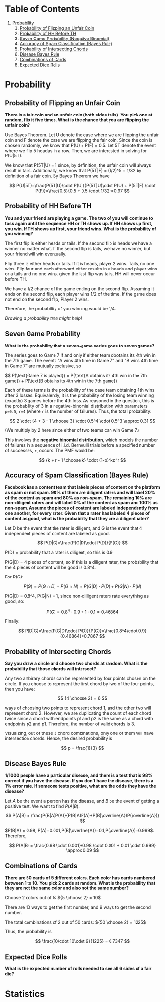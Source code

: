 # Table of Contents

1. [Probability](#Probability)
    1. [Probability of Flipping an Unfair Coin](#probability-of-flipping-an-unfair-coin)
    2. [Probability of HH Before TH](#probability-of-hh-before-th)
    3. [Seven Game Probability (Negative Binomial)](#seven-game-probability)
    4. [Accuracy of Spam Classification (Bayes Rule)](#accuracy-of-spam-classification-bayes-rule)
    5. [Probability of Intersecting Chords](#probability-of-intersecting-chords)
    6. [Disease Bayes Rule](#disease-bayes-rule)
    7. [Combinations of Cards](#combinations-of-cards)
    8. [Expected Dice Rolls](#expected-dice-rolls)

# Probability

## Probability of Flipping an Unfair Coin
**There is a fair coin and an unfair coin (both sides tails). You pick one at random, flip it five times. What is the chance that you are flipping the unfair coin?**

Use Bayes Theorem. Let U denote the case where we are flipping the unfair coin and F denote the case we are flipping the fair coin. Since the coin is chosen randomly, we know that P(U) = P(F) = 0.5. Let 5T denote the event where we flip 5 headas in a row. Then, we are interested in solving for P(U|5T).

We know that P(5T|U) = 1 since, by definition, the unfair coin will always result in tails. Additionally, we know that P(5T|F) = (1/2)^5 = 1/32 by definition of a fair coin. By Bayes Theorem we have,

$$
P(U|5T)=\frac{P(5T|U)\cdot P(U)}{P(5T|U)\cdot P(U) + P(5T|F) \cdot P(F)}=\frac{0.5}{0.5 + 0.5 \cdot 1/32}=0.97
$$

## Probability of HH Before TH
**You and your friend are playing a game. The two of you will continue to toss again until the sequence HH or TH shows up. If HH shows up first, you win. If TH shows up first, your friend wins. What is the probability of you winning?**

The first flip is either heads or tails. If the second flip is heads we have a winner no matter what. If the second flip is tails, we have no winner, but your friend will win eventually.

Flip three is either heads or tails. If it is heads, player 2 wins. Tails, no one wins. Flip four and each afterward either results in a heads and player wins or a tails and no one wins. given the last flip was tails, HH will never occur before TH.

We have a 1/2 chance of the game ending on the second flip. Assuming it ends on the second flip, each player wins 1/2 of the time. If the game does not end on the second flip, Player 2 wins.

Therefore, the probability of you winning would be 1/4.

*Drawing a probability tree might help!*

## Seven Game Probability
**What is the probability that a seven-game series goes to seven games?**

The series goes to Game 7 if and only if either team obotains its 4th win in the 7th game. The events "A wins 4th time in Game 7" and "B wins 4th time in Game 7" are mutually exclusive, so

$$
P(\text{Game 7 is played}) = P(\text{A obtains its 4th win in the 7th game}) + P(\text{B obtains its 4th win in the 7th game})

Each of these terms is the probability of the case team obtaining 4th wins after 3 losses. Equivalently, it is the probability of the losing team winning (exactly) 3 games before the 4th loss. As reasoned in the question, this is the probability of 3 in a negative-binomial distribution with parameters `p=0.5`, `r=4` (where `r` is the number of failures). Thus, the total probability:

$$
2 \cdot {4 + 3 - 1 \choose 3} \cdot 0.5^4 \cdot 0.5^3 \approx 0.31
$$

(We multiply by 2 here since either of two teams can win Game 7.)

This involves the **negative binomial distribution**, which models the number of failures in a sequence of i.i.d. Bernoulli trials before a specified number of successes, `r`, occurs. The PMF would be:

$$
{k + r - 1 \choose k} \cdot (1-p)^kp^r
$$

## Accuracy of Spam Classification (Bayes Rule)

**Facebook has a content team that labels pieces of content on the platform as spam or not spam. 90% of them are diligent raters and will label 20% of the content as spam and 80% as non-spam. The remaining 10% are non-diligent raters and will label 0% of the content as spam and 100% as non-spam. Assume the pieces of content are labeled independently from one another, for every rater. Given that a rater has labeled 4 pieces of content as good, what is the probability that they are a diligent rater?**

Let D be the event that the rater is diligent, and G is the event that 4 independent pieces of content are labeled as good.

$$
P(D|G)=\frac{P(G|D)\cdot P(D)}{P(G)}
$$

P(D) = probability that a rater is diligent, so this is 0.9

P(G|D) = 4 pieces of content, so if this is a diligent rater, the probability that the 4 pieces of content will be good is 0.8^4.

For P(G):

$$
P(G)=P(G \cap D) + P(G \cap N)=P(G|D)\cdot P(D) + P(G|N) \cdot P(N)
$$

P(G|D) = 0.8^4, P(G|N) = 1, since non-dilligent raters rate everything as good, so:

$$
P(G)=0.8^4\cdot 0.9 + 1 \cdot 0.1 = 0.46864
$$

Finally:

$$
P(D|G)=\frac{P(G|D)\cdot P(D)}{P(G)}=\frac{0.8^4\cdot 0.9}{0.46864}=0.7867
$$

## Probability of Intersecting Chords
**Say you draw a circle and choose two chords at random. What is the probability that those chords will intersect?**

Any two artbirary chords can be represented by four points chosen on the circle. If you choose to represent the first chord by two of the four points, then you have:

$$
{4 \choose 2} = 6
$$

ways of choosing two points to represent chord 1, and the other two will represent chord 2. However, we are duplicating the count of each chord twice since a chord with endpoints p1 and p2 is the same as a chord with endpoints p2 and p1. Therefore, the number of valid chords is 3.

Visuaizing, out of these 3 chord combinations, only one of them will have intersection chords. Hence, the desired probability is

$$
p = \frac{1}{3}
$$

## Disease Bayes Rule
**1/1000 people have a particular disease, and there is a test that is 98% correct if you have the disease. If you don’t have the disease, there is a 1% error rate. If someone tests positive, what are the odds they have the disease?**

Let $A$ be the event a person has the disease, and $B$ be the event of getting a positive test. We want to find $P(A|B)$.

$$
P(A|B) =  \frac{P(B|A)P(A)}{P(B|A)P(A)+P(B|\overline{A})P(\overline{A})}
$$

$P(B|A) = 0.98, P(A)=0.001,P(B|\overline{A})=0.1,P(\overline{A})=0.999$. Therefore,

$$
P(A|B) = \frac{0.98 \cdot 0.001}{0.98 \cdot 0.001 + 0.01 \cdot 0.999} \approx 0.09
$$

## Combinations of Cards
**There are 50 cards of 5 different colors. Each color has cards numbered between 1 to 10. You pick 2 cards at random. What is the probability that they are not the same color and also not the same number?**

Choose 2 colors out of 5: ${5 \choose 2} = 10$

There are 10 ways to get the first number, and 9 ways to get the second number.

The total combinations of 2 out of 50 cards: ${50 \choose 2} = 1225$

Thus, the probability is

$$
\frac{10\cdot 10\cdot 9}{1225} = 0.7347
$$

## Expected Dice Rolls
**What is the expected number of rolls needed to see all 6 sides of a fair die?**



# Statistics
